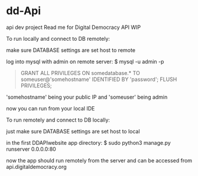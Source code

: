 # dd-Api
api dev project
Read me for Digital Democracy API
WIP

To run locally and connect to DB remotely:

make sure DATABASE settings are set host to remote

log into mysql with admin on remote server:
$ mysql -u admin -p

> GRANT ALL PRIVILEGES ON somedatabase.* TO someuser@'somehostname' IDENTIFIED BY 'password';
> FLUSH PRIVILEGES;

'somehostname' being your public IP and 'someuser' being admin

now you can run from your local IDE


To run remotely and connect to DB locally:

just make sure DATABASE settings are set host to local

in the first DDAPIwebsite app directory:
$ sudo python3 manage.py runserver 0.0.0.0:80

now the app should run remotely from the server and can be accessed
from api.digitaldemocracy.org
